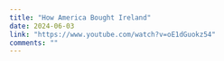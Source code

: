 ```yaml
---
title: "How America Bought Ireland"
date: 2024-06-03
link: "https://www.youtube.com/watch?v=oE1dGuokz54"
comments: ""
---
```


